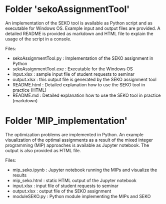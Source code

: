 # Folder 'sekoAssignmentTool'
An implementation of the SEKO tool is available as Python script and as executable for Windows OS. Example input and output files are provided. A detailed README is provided as markdown and HTML file to explain the usage of the script in a console.

Files:
* sekoAssignmentTool.py : Implementation of the SEKO assignment in Python
* sekoAssignmentTool.exe : Executable for the Windows OS 
* input.xlsx : sample input file of student requests to seminar
* output.xlsx : this output file is generated by the SEKO assignment tool
* README.html : Detailed explanation how to use the SEKO tool in practice (HTML)
* README.md : Detailed explanation how to use the SEKO tool in practice (markdown)


# Folder 'MIP_implementation'
The optimization problems are implemented in Python. An example visualization of the optimal assignments as a result of the mixed integer programming (MIP) approaches is available as Jupyter notebook. The output is also provided as HTML file. 

Files:
* mip_seko.ipynb : Jupyter notebook running the MIPs and visualize the results
* mip_seko.html : static HTML output of the Jupyter notebook
* input.xlsx : input file of student requests to seminar
* output.xlsx : output file of the SEKO assignment
* moduleSEKO.py : Python module implementing the MIPs and SEKO
